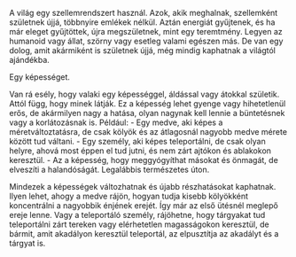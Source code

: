 A világ egy szellemrendszert használ. Azok, akik meghalnak, szellemként születnek újjá, többnyire emlékek nélkül. Aztán energiát gyűjtenek, és ha már eleget gyűjtöttek, újra megszületnek, mint egy teremtmény. Legyen az humanoid vagy állat, szörny vagy esetleg valami egészen más. De van egy dolog, amit akármiként is születnek újjá, még mindig kaphatnak a világtól ajándékba.

Egy képességet.

Van rá esély, hogy valaki egy képességgel, áldással vagy átokkal születik. Attól függ, hogy minek látják.
Ez a képesség lehet gyenge vagy hihetetlenül erős, de akármilyen nagy a hatása, olyan nagynak kell lennie a büntetésnek vagy a korlátozásnak is.
Például:
	- Egy medve, aki képes a méretváltoztatásra, de csak kölyök és az átlagosnál nagyobb medve mérete között tud váltani.
	- Egy személy, aki képes teleportálni, de csak olyan helyre, ahová most éppen el tud jutni, és nem zárt ajtókon és ablakokon keresztül.
	- Az a képesség, hogy meggyógyíthat másokat és önmagát, de elveszíti a halandóságát. Legalábbis természetes úton.

Mindezek a képességek változhatnak és újabb részhatásokat kaphatnak.
Ilyen lehet, ahogy a medve rájön, hogyan tudja kisebb kölyökként koncentrálni a nagyobbik énjének erejét. Így már az első ütésnél meglepő ereje lenne.
Vagy a teleportáló személy, rájöhetne, hogy tárgyakat tud teleportálni zárt tereken vagy elérhetetlen magasságokon keresztül, de bármit, amit akadályon keresztül teleportál, az elpusztítja az akadályt és a tárgyat is.